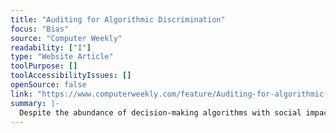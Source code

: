 ```yaml
---
title: "Auditing for Algorithmic Discrimination"
focus: "Bias"
source: "Computer Weekly"
readability: ["I"]
type: "Website Article"
toolPurpose: []
toolAccessibilityIssues: []
openSource: false
link: "https://www.computerweekly.com/feature/Auditing-for-algorithmic-discrimination"
summary: |-
  Despite the abundance of decision-making algorithms with social impacts, this article discusses how many companies are not conducting specific audits for bias and discrimination that can help mitigate their potentially negative consequences.
---
```


